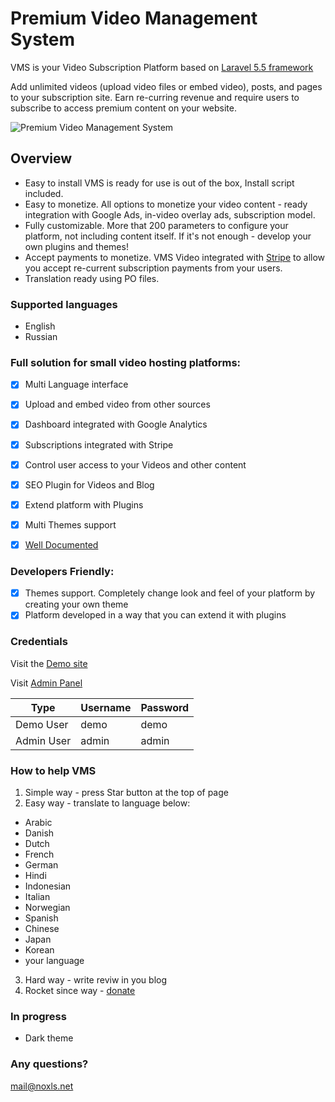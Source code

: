 # Premium Video Management System
VMS is your Video Subscription Platform based on [Laravel 5.5 framework](https://laravel.com)

Add unlimited videos (upload video files or embed video), posts, and pages to your subscription site. Earn re-curring revenue and require users to subscribe to access premium content on your website.

![Premium Video Management System](https://demo.noxls.net/vms/documentation/images/main_750.png "Premium Video Management System")


## Overview
* Easy to install
VMS is ready for use is out of the box, Install script included.
* Easy to monetize.
All options to monetize your video content - ready integration with Google Ads, in-video overlay ads, subscription model.
* ​Fully customizable.
More that 200 parameters to configure your platform, not including content itself. If it's not enough - develop your own plugins and themes!
* Accept payments to monetize.
VMS Video integrated with [Stripe](https://stripe.com/) to allow you accept re-current subscription payments from your users.
* Translation ready using PO files.

### Supported languages
* English
* Russian

### Full solution for small video hosting platforms:
- [x] Multi Language interface
- [x] Upload and embed video from other sources
- [x] Dashboard integrated with Google Analytics
- [x] Subscriptions integrated with Stripe
- [x] Control user access to your Videos and other content
- [x] SEO Plugin for Videos and Blog
- [x] Extend platform with Plugins
- [x] Multi Themes support
- [x] <a href="https://demo.noxls.net/vms/documentation?source=github" target="_blank">Well Documented</a>


### Developers Friendly:
- [x] Themes support. Completely change look and feel of your platform by creating your own theme
- [x] Platform developed in a way that you can extend it with plugins

### Credentials

Visit the <a href="http://vms-light-demo.noxls.net/?source=github" target="_blank">Demo site</a>

Visit <a href="http://vms-light-demo.noxls.net/login?source=github" target="_blank">Admin Panel</a>

Type | Username | Password
--- | --- | ---
Demo User | demo | demo
Admin User | admin | admin



### How to help VMS
1. Simple way - press Star button at the top of page
2. Easy way - translate to language below:
* Arabic
* Danish
* Dutch
* French
* German
* Hindi
* Indonesian
* Italian
* Norwegian
* Spanish
* Сhinese
* Japan
* Korean
* your language
3. Hard way - write reviw in you blog
4. Rocket since way - <a href="https://noxls.net/send-money?source=github" target="_blank">donate</a>

### In progress
* Dark theme

### Any questions?
mail@noxls.net
